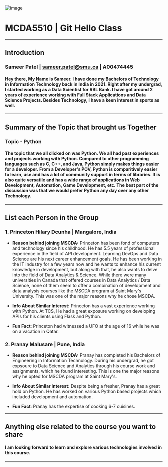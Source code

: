 ![image](https://github.com/A00474445/A00474445_MCDA5510/assets/144371607/f76c5d81-ae5b-4c84-a84b-fd27afd3b345)



# MCDA5510 | Git Hello Class
------------------------------------------------------------------------------------------
## Introduction
### Sameer Patel | sameer.patel@smu.ca | A00474445
#### Hey there, My Name is Sameer. I have done my Bachelors of Technology in Information Technology back in India in 2021. Right after my undergrad, I started working as a Data Scientist for RBL Bank. I have got around 2 years of experience working with Full Stack Applications and Data Science Projects. Besides Technology, I have a keen interest in sports as well.
------------------------------------------------------------------------------------------
## Summary of the Topic that brought us Together
### Topic - Python
#### The topic that we all clicked on was Python. We all had past experiences and projects working with Python. Compared to other programming languages such as C, C++, and Java, Python simply makes things easier for a developer. From a Developer's POV, Python is comparitively easier to learn, use and has a lot of community support in terms of libraries. It is also quite versatile and has a wide range of applications in Web Development, Automation, Game Development, etc. The best part of the discussion was that we would prefer Python any day over any other Technology.
------------------------------------------------------------------------------------------
## List each Person in the Group

### 1. Princeton Hilary Dcunha | Mangalore, India
* **Reason behind joining MSCDA:** Princeton has been fond of computers and technology since his childhood. He has 5.5 years of professional experience in the field of API development. Learning DevOps and Data Science are his next career enhancement goals. He has been working in the IT industry for a few years now and he wants to enhance his current knowledge in development, but along with that, he also wants to delve into the field of Data Analytics & Science. While there were many universities in Canada that offered courses in Data Analytics / Data Science, none of them seem to offer a combination of development and data analysis courses like the MSCDA program at Saint Mary's University. This was one of the major reasons why he chose MSCDA.

*  **Info About Similar Interest:** Princeton has a vast experience working with Python. At TCS, He had a great exposure working on developing APIs for his clients using Flask and Python. 

* **Fun Fact**: Princeton had witnessed a UFO at the age of 16 while he was on a vacation in Qatar.

### 2. Pranay Malusare | Pune, India
* **Reason behind joining MSCDA:** Pranay has completed his Bachelors of Engineering in Information Technology. During his undergrad, he got expsoure to Data Science and Analytics through his course work and assignments, which he found interesting. This is one the major reasons why he opted for MSCDA program at Saint Mary's.

* **Info About Similar Interest:** Despite being a fresher, Pranay has a great hold on Python. He has worked on various Python based projects which included development and automation.

* **Fun Fact**: Pranay has the expertise of cooking 6-7 cuisines. 
------------------------------------------------------------------------------------------
## Anything else related to the course you want to share
#### I am looking forward to learn and explore various technologies involved in this course. 
------------------------------------------------------------------------------------------

